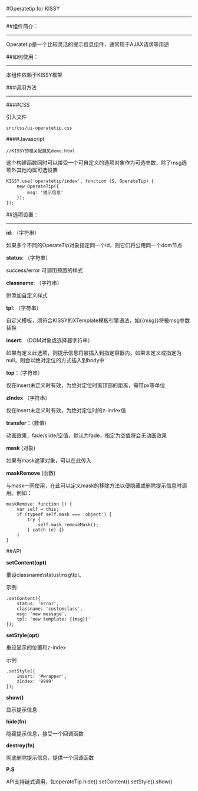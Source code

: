 #Operatetip for KISSY
***

##组件简介：
***

Operatetip是一个比较灵活的提示信息组件，通常用于AJAX请求等用途

##如何使用：
***

本组件依赖于KISSY框架

###调用方法
***

####CSS

引入文件

    src/css/ui-operatetip.css

####Javascript

    //KISSY的相关配置见demo.html

这个构建函数同时可以接受一个可自定义的选项对象作为可选参数，除了msg选项外其他均属可选设置

    KISSY.use('operatetip/index', function (S, OperateTip) {
        new OperateTip({
            msg: '提示信息'
        });
    });

##选项设置：
***

**id**: （字符串）

如果多个不同的OperateTip对象指定同一个id，则它们将公用同一个dom节点

**status**: （字符串）

success/error 可调用预置的样式

**classname**: （字符串）

供添加自定义样式

**tpl**: （字符串）

自定义模板，须符合KISSY的XTemplate模板引擎语法，如{{msg}}将被msg参数替换

**insert**: （DOM对象或选择器字符串）

如果有定义此选项，则提示信息将被插入到指定容器内，如果未定义或指定为null，则会以绝对定位的方式插入到body中

**top**：（字符串）

仅在insert未定义时有效，为绝对定位时离顶部的距离，需带px等单位

**zIndex** （字符串）

仅在insert未定义时有效，为绝对定位时的z-index值

**transfer**：（数值）

动画效果，fade/slide/空值，默认为fade，指定为空值将会无动画效果

**mask** (对象)

如果有mask遮罩对象，可以在此传入

**maskRemove** (函数)

与mask一同使用，在此可以定义mask的移除方法以便隐藏或删除提示信息时调用。例如：

    maskRemove: function () {
        var self = this;
        if (typeof self.mask === 'object') {
            try {
                self.mask.removeMask();
            } catch (e) {}
        }
    }

##API

**setContent(opt)**

重设classname\status\msg\tpl。

示例

    .setContent({
        status: 'error',
        classname: 'customclass',
        msg: 'new message',
        tpl: 'new template: {{msg}}'
    });

**setStyle(opt)**

重设显示的位置和z-index

示例

    .setStyle({
        insert: '#wrapper',
        zIndex: '9999'
    });

**show()**

显示提示信息

**hide(fn)**

隐藏提示信息，接受一个回调函数

**destroy(fn)**

彻底删除提示信息，提供一个回调函数

**P.S**

API支持链式调用，如operateTip.hide().setContent().setStyle().show()